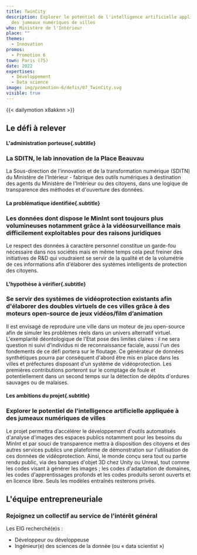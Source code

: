 ```yaml
---
title: TwinCity
description: Explorer le potentiel de l'intelligence artificielle appliquée à
  des jumeaux numériques de villes
who: Ministère de l'Intérieur
place: ""
themes:
  - Innovation
promos:
  - Promotion 6
town: Paris (75)
date: 2022
expertises:
  - Développement
  - Data science
image: img/promotion-6/defis/07_TwinCity.svg
visible: true
---
```


{{< dailymotion x8akknn >}}

## Le défi à relever

#### L'administration porteuse{.subtitle}
### La SDITN, le lab innovation de la Place Beauvau
La Sous-direction de l’innovation et de la transformation numérique (SDITN) du Ministère de l'Intérieur - fabrique des outils numériques à destination des agents du Ministère de l'Intérieur ou des citoyens, dans une logique de transparence des méthodes et d'ouverture des données.

#### La problématique identifiée{.subtitle}
### Les données dont dispose le MinInt sont toujours plus volumineuses notamment grâce à la vidéosurveillance mais difficilement exploitables pour des raisons juridiques
Le respect des données à caractère personnel constitue un garde-fou nécessaire dans nos sociétés mais en même temps cela peut freiner des initiatives de R&D qui voudraient se servir de la qualité et de la volumétrie de ces informations afin d'élaborer des systèmes intelligents de protection des citoyens.

#### L'hypothèse à vérifier{.subtitle}
### Se servir des systèmes de vidéoprotection existants afin d'élaborer des doubles virtuels de ces villes grâce à des moteurs open-source de jeux vidéos/film d’animation
Il est envisagé de reproduire une ville dans un moteur de jeu open-source afin de simuler les problèmes réels dans un univers alternatif virtuel. L'exemplarité déontologique de l'Etat pose des limites claires : il ne sera question ni suivi d'individus ni de reconnaissance faciale, aussi l'un des fondements de ce défi portera sur le floutage.
Ce générateur de données synthétiques pourra par conséquent d'abord être mis en place dans les villes et préfectures disposant d'un système de vidéoprotection. Les premières contributions porteront sur le comptage de foule et potentiellement dans un second temps sur la détection de dépôts d'ordures sauvages ou de malaises.

#### Les ambitions du projet{.subtitle}
### Explorer le potentiel de l'intelligence artificielle appliquée à des jumeaux numériques de villes
Le projet permettra d’accélérer le développement d'outils automatisés d'analyse d'images des espaces publics notamment pour les besoins du MinInt et par souci de transparence mettra à disposition des citoyens et des autres services publics une plateforme de démonstration sur l'utilisation de ces données de vidéoprotection.
Ainsi, le monde conçu sera tout ou partie rendu public, via des banques d'objet 3D chez Unity ou Unreal, tout comme les codes visant à générer les images ; les codes d'adaptation de domaines, les codes d'apprentissages profonds et les codes produits seront ouverts et en licence libre. Seuls les modèles entraînés resterons privés.

## L'équipe entrepreneuriale
### Rejoignez un collectif au service de l'intérêt général

Les EIG recherché(e)s :
* Développeur ou développeuse
* Ingénieur(e) des sciences de la donnée (ou « data scientist »)